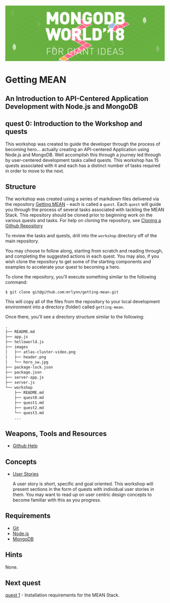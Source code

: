 ![MongoDB](../images/header.png "MongoDB")
# Getting MEAN
## An Introduction to API-Centered Application Development with Node.js and MongoDB

## quest 0: Introduction to the Workshop and quests

This workshop was created to guide the developer through the process of becoming hero... actually creating an API-centered Application using Node.js and MongoDB.  Well accomplish this through a journey led through by user-centered development tasks called quests.  This workshop has 15 quests associated with it and each has a distinct number of tasks required in order to move to the next.

## Structure

The workshop was created using a series of markdown files delivered via the repository [Getting MEAN](http://github.com/mrlynn/getting-mean) - each is called a `quest`.  Each `quest` will guide you through the process of several tasks associated with tackling the MEAN Stack.  This repository should be cloned prior to beginning work on the various quests and tasks.  For help on cloning the repository, see [Cloning a Github Repository](https://help.github.com/articles/cloning-a-repository/)

To review the tasks and quests, drill into the `workshop` directory off of the main repository.  

You may choose to follow along, starting from scratch and reading through, and completing the suggested actions in each quest.  You may also, if you wish clone the repository to get some of the starting components and examples to accelerate your quest to becoming a hero.

To clone the repository, you'll execute something similar to the following command:

```
$ git clone git@github.com:mrlynn/getting-mean.git
```

This will copy all of the files from the repository to your local development environment into a directory (folder) called `getting-mean`.

Once there, you'll see a directory structure similar to the following:

<!-- todo add directory structure -->
```
.
├── README.md
├── app.js
├── helloworld.js
├── images
│   ├── atlas-cluster-video.png
│   ├── header.png
│   └── hero_sw.jpg
├── package-lock.json
├── package.json
├── server-app.js
├── server.js
└── workshop
    ├── README.md
    ├── quest0.md
    ├── quest1.md
    ├── quest2.md
    └── quest3.md
    ...
```

## Weapons, Tools and Resources

* [Github Help](https://help.github.com/)

## Concepts

* [User Stories](http://google.com/?q=user%20stories)

    A user story is short, specific and goal oriented.  This workshop will present sections in the form of quests with individual user stories in them.  You may want to read up on user centric design concepts to become familiar with this as you progress.

## Requirements

* [Git](https://git-scm.com/book/en/v2/Getting-Started-Installing-Git)
* [Node.js](https://nodejs.org)
* [MongoDB](https://mongodb.com)

## Hints

None.

## Next quest

[quest 1](../workshop/quest1.md) - Installation requirements for the MEAN Stack.